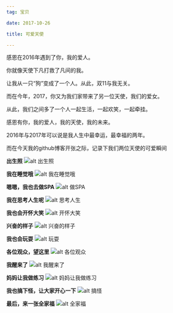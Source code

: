 ```yaml
---
tag: 宝贝

date: 2017-10-26

title: 可爱天使

---
```


感恩在2016年遇到了你，我的爱人。

你就像天使下凡打救了凡间的我。

让我从一只“狗”变成了一个人。从此，双11与我无关。

而在今年，2017，你又为我们家带来了另一位天使，我们的爱女。

从此，我们之间多了一个人一起生活，一起欢笑，一起牵挂。

感恩有你，我的爱人，我的天使，我的未来。

2016年与2017年可以说是我人生中最幸运，最幸福的两年。

而在今天我的github博客开张之际，记录下我们两位天使的可爱瞬间

**出生照**
![alt 出生照][born]

**我在睡觉哦**
![alt 我在睡觉哦][sleep]

**嗯嗯，我也去做SPA**
![alt 做SPA][spa]

**我在思考人生呢**
![alt 思考人生][sleep]

**我也会开怀大笑**
![alt 开怀大笑][laugh]

**兴奋的样子**
![alt 兴奋的样子][exciting]

**我也会玩耍**
![alt 玩耍][play]

**各位观众，望这里**
![alt 各位观众][hey]

**我醒来了**
![alt 我醒来了][wake]

**妈妈让我做练习**
![alt 妈妈让我做练习][test]

**我也搞下怪，让大家开心一下**
![alt 搞怪][fun]

**最后，来一张全家福**
![alt 全家福][family]


[born]: https://sin90lzc.github.io/images/xinyi/2017-10-25-可爱天使/born.jpg
[sleep]: https://sin90lzc.github.io/images/xinyi/2017-10-25-可爱天使/sleep.jpg
[spa]: https://sin90lzc.github.io/images/xinyi/2017-10-25-可爱天使/spa.jpg
[think]: https://sin90lzc.github.io/images/xinyi/2017-10-25-可爱天使/think.jpg
[laugh]: https://sin90lzc.github.io/images/xinyi/2017-10-25-可爱天使/laugh.jpg
[exciting]:https://sin90lzc.github.io/images/xinyi/2017-10-25-可爱天使/exciting.jpg
[play]: https://sin90lzc.github.io/images/xinyi/2017-10-25-可爱天使/play.jpg
[hey]: https://sin90lzc.github.io/images/xinyi/2017-10-25-可爱天使/hey.jpg
[wake]: https://sin90lzc.github.io/images/xinyi/2017-10-25-可爱天使/wake.jpg
[test]: https://sin90lzc.github.io/images/xinyi/2017-10-25-可爱天使/test.jpg
[fun]: https://sin90lzc.github.io/images/xinyi/2017-10-25-可爱天使/fun.jpg
[family]: https://sin90lzc.github.io/images/xinyi/2017-10-25-可爱天使/family.jpg

